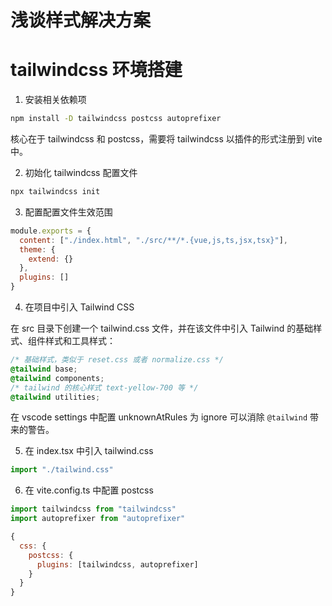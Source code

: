 # 浅谈样式解决方案

# tailwindcss 环境搭建

1. 安装相关依赖项

```bash
npm install -D tailwindcss postcss autoprefixer
```

核心在于 tailwindcss 和 postcss，需要将 tailwindcss 以插件的形式注册到 vite 中。

2. 初始化 tailwindcss 配置文件

```bash
npx tailwindcss init
```

3. 配置配置文件生效范围

```js
module.exports = {
  content: ["./index.html", "./src/**/*.{vue,js,ts,jsx,tsx}"],
  theme: {
    extend: {}
  },
  plugins: []
}
```

4. 在项目中引入 Tailwind CSS

在 src 目录下创建一个 tailwind.css 文件，并在该文件中引入 Tailwind 的基础样式、组件样式和工具样式：

```css
/* 基础样式，类似于 reset.css 或者 normalize.css */
@tailwind base;
@tailwind components;
/* tailwind 的核心样式 text-yellow-700 等 */
@tailwind utilities;
```

在 vscode settings 中配置 unknownAtRules 为 ignore 可以消除 `@tailwind` 带来的警告。

5. 在 index.tsx 中引入 tailwind.css

```js
import "./tailwind.css"
```

6. 在 vite.config.ts 中配置 postcss

```js
import tailwindcss from "tailwindcss"
import autoprefixer from "autoprefixer"

{
  css: {
    postcss: {
      plugins: [tailwindcss, autoprefixer]
    }
  }
}
```
